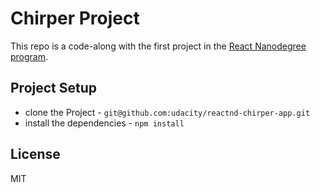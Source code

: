 # Chirper Project

This repo is a code-along with the first project in the [React Nanodegree program](https://www.udacity.com/course/react-nanodegree--nd019).

## Project Setup

* clone the Project - `git@github.com:udacity/reactnd-chirper-app.git`
* install the dependencies - `npm install`

## License

MIT
